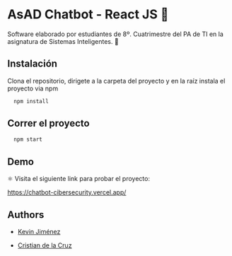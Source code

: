 
# AsAD Chatbot - React JS 🤖

Software elaborado por estudiantes de 8º. Cuatrimestre del PA de TI en la asignatura de Sistemas Inteligentes. 🚀


## Instalación

Clona el repositorio, dirigete a la carpeta del proyecto y en la raíz instala el proyecto via npm

```bash
  npm install
```

## Correr el proyecto

```bash
  npm start
```
## Demo

⚛️ Visita el siguiente link para probar el proyecto:

https://chatbot-cibersecurity.vercel.app/


## Authors

- [Kevin Jiménez](https://github.com/KevJim)

- [Cristian de la Cruz](https://github.com/CristianDelacruz21)

